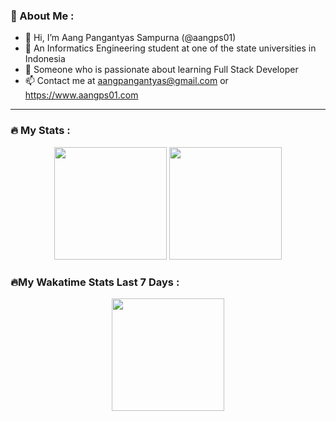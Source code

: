 ### 📖 About Me :
- 👋 Hi, I’m Aang Pangantyas Sampurna (@aangps01)
- 👀 An Informatics Engineering student at
  one of the state universities in Indonesia
- 🌱 Someone who is passionate about learning
  Full Stack Developer
- 📫 Contact me at aangpangantyas@gmail.com or https://www.aangps01.com
---
### 🔥 My Stats :
  <div align="center">
  <img height="180em" src="https://github-readme-streak-stats.herokuapp.com/?user=aangps01&theme=algolia&count_private=true"/>
    <img height="180em" src="https://github-readme-stats-eight-theta.vercel.app/api/top-langs/?username=aangps01&layout=compact&langs_count=8&theme=algolia"/>
  </div>

### 🔥My Wakatime Stats Last 7 Days :
  <div align="center">
    <img height="180em" align="center" src="https://github-readme-stats.vercel.app/api/wakatime?username=aangps01&theme=algolia&layout=compact&range=last_7_days"/>
   </div>
